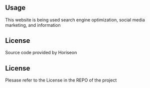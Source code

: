 # <Horiseon web page>

## Usage

This website is being used search engine optimization, social media marketing, and information

## License

Source code provided by Horiseon 

## License

Plesase refer to the License in the REPO of the project
